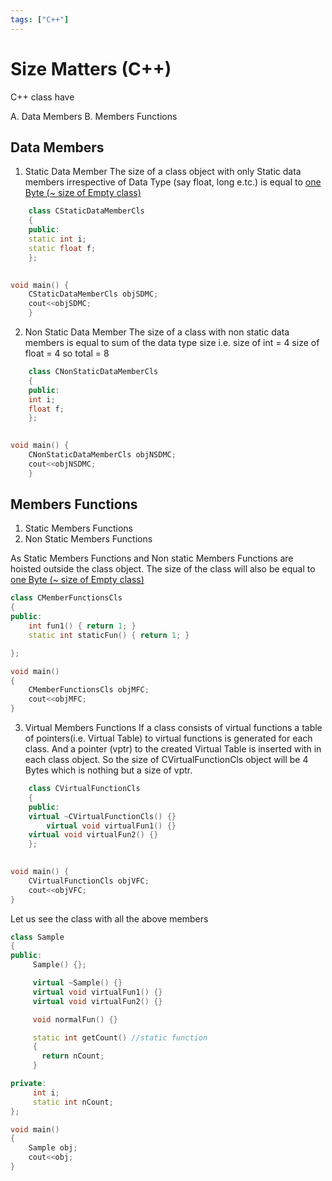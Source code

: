 ```yaml
---
tags: ["C++"]
---
```


# Size Matters (C++)

C++ class have 

A. Data Members
B. Members Functions

## Data Members

1. Static Data Member The size of a class object with only Static data members irrespective of Data Type (say float, long e.tc.) is equal to [one Byte (~ size of Empty class)](http://nagvbt.blogspot.com/2011/09/18/why-size-of-an-empty-c-class-not-zero/) 
    
```cpp
    class CStaticDataMemberCls
    {
    public:
    static int i;
    static float f;
    };
    

void main() { 
    CStaticDataMemberCls objSDMC; 
    cout<<objSDMC;
    } 
```

2. Non Static Data Member The size of a class with non static data members is equal to sum of the data type size i.e. size of int = 4 size of float = 4 so total = 8
    
```cpp
    class CNonStaticDataMemberCls
    {
    public:
    int i;
    float f;
    };
    

void main() { 
    CNonStaticDataMemberCls objNSDMC; 
    cout<<objNSDMC;
    } 
``` 
    
## Members Functions

1. Static Members Functions
2. Non Static Members Functions

As Static Members Functions and Non static Members Functions are hoisted outside the class object. The size of the class will also be equal to [one Byte (~ size of Empty class)](http://nagvbt.blogspot.com/2011/09/18/why-size-of-an-empty-c-class-not-zero/) 

```cpp
class CMemberFunctionsCls
{
public:
    int fun1() { return 1; }
    static int staticFun() { return 1; }

};

void main()
{
    CMemberFunctionsCls objMFC;
    cout<<objMFC;
}
```

3. Virtual Members Functions If a class consists of virtual functions a table of pointers(i.e. Virtual Table) to virtual functions is generated for each class. And a pointer (vptr) to the created Virtual Table is inserted with in each class object. So the size of CVirtualFunctionCls object will be 4 Bytes which is nothing but a size of vptr.
    
```cpp
    class CVirtualFunctionCls
    {
    public:
    virtual ~CVirtualFunctionCls() {}
        virtual void virtualFun1() {}
    virtual void virtualFun2() {}
    };
    

void main() { 
    CVirtualFunctionCls objVFC; 
    cout<<objVFC;
} 
``` 
Let us see the class with all the above members

```cpp
class Sample
{
public:
     Sample() {};

     virtual ~Sample() {}
     virtual void virtualFun1() {}
     virtual void virtualFun2() {}

     void normalFun() {}

     static int getCount() //static function
     {
       return nCount;
     }

private:
     int i;
     static int nCount;
};

void main()
{
    Sample obj;
    cout<<obj;
}

```
